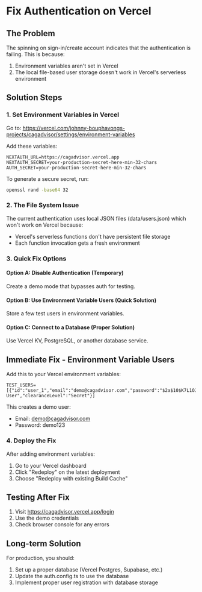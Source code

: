 # Fix Authentication on Vercel

## The Problem
The spinning on sign-in/create account indicates that the authentication is failing. This is because:
1. Environment variables aren't set in Vercel
2. The local file-based user storage doesn't work in Vercel's serverless environment

## Solution Steps

### 1. Set Environment Variables in Vercel

Go to: https://vercel.com/johnny-bouphavongs-projects/cagadvisor/settings/environment-variables

Add these variables:
```
NEXTAUTH_URL=https://cagadvisor.vercel.app
NEXTAUTH_SECRET=your-production-secret-here-min-32-chars
AUTH_SECRET=your-production-secret-here-min-32-chars
```

To generate a secure secret, run:
```bash
openssl rand -base64 32
```

### 2. The File System Issue

The current authentication uses local JSON files (data/users.json) which won't work on Vercel because:
- Vercel's serverless functions don't have persistent file storage
- Each function invocation gets a fresh environment

### 3. Quick Fix Options

#### Option A: Disable Authentication (Temporary)
Create a demo mode that bypasses auth for testing.

#### Option B: Use Environment Variable Users (Quick Solution)
Store a few test users in environment variables.

#### Option C: Connect to a Database (Proper Solution)
Use Vercel KV, PostgreSQL, or another database service.

## Immediate Fix - Environment Variable Users

Add this to your Vercel environment variables:
```
TEST_USERS=[{"id":"user_1","email":"demo@cagadvisor.com","password":"$2a$10$K7L1OJ45/4Y2nIvhRVpCe.FSmhDdWoXehVzJptJ/op0lSsvqNu/1u","name":"Demo User","clearanceLevel":"Secret"}]
```

This creates a demo user:
- Email: demo@cagadvisor.com
- Password: demo123

### 4. Deploy the Fix

After adding environment variables:
1. Go to your Vercel dashboard
2. Click "Redeploy" on the latest deployment
3. Choose "Redeploy with existing Build Cache"

## Testing After Fix

1. Visit https://cagadvisor.vercel.app/login
2. Use the demo credentials
3. Check browser console for any errors

## Long-term Solution

For production, you should:
1. Set up a proper database (Vercel Postgres, Supabase, etc.)
2. Update the auth.config.ts to use the database
3. Implement proper user registration with database storage